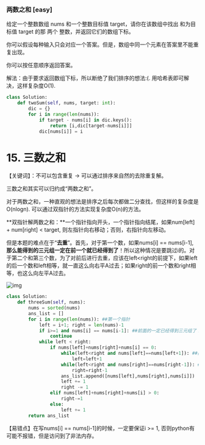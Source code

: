 ### 两数之和 [easy]

给定一个整数数组 nums 和一个整数目标值 target，请你在该数组中找出 和为目标值 target  的那 两个 整数，并返回它们的数组下标。

你可以假设每种输入只会对应一个答案。但是，数组中同一个元素在答案里不能重复出现。

你可以按任意顺序返回答案。

解法：由于要求返回数组下标，所以断绝了我们排序的想法:(. 用哈希表即可解决，这样复杂度O(1). 

```python
class Solution:
    def twoSum(self, nums, target: int):
        dic = {}
        for i in range(len(nums)):
            if target - nums[i] in dic.keys():
                return [i,dic[target-nums[i]]]
            dic[nums[i]] = i
```





# 15. 三数之和

【关键词】：不可以包含重复 -> 可以通过排序来自然的去除重复解。

三数之和其实可以归约成“两数之和”。

对于两数之和，一种直观的想法是排序之后每次都做二分查找，但这样的复杂度是O(nlogn). 可以通过双指针的方法实现复杂度O(n)的方法。

**双指针解两数之和：**一个指针指向开头，一个指针指向结尾，如果num[left] + num[right] < target, 则左指针向右移动；否则，右指针向左移动。

但是本题的难点在于“**去重**”。首先，对于第一个数，如果nums[i] == nums[i-1], **那么能得到的三元组一定在前一个就已经得到了**！所以这种情况是要跳过i的。对于第二个和第三个数，为了对前后进行去重，应该在left<right的前提下，如果left的后一个数和left相等，就一直这么向右平A过去；如果right的前一个数和right相等，也这么向左平A过去。

![img](https://pic2.zhimg.com/80/v2-e8b9b3a2ad05838d49413909a71dfda3_1440w.png)

```python
class Solution:
    def threeSum(self, nums):
        nums = sorted(nums)
        ans_list = []
        for i in range(len(nums)): ##第一个指针
            left = i+1; right = len(nums)-1
            if i>=1 and nums[i] == nums[i-1]: ##前面的一定已经得到三元组了！
                continue
            while left < right:
                if nums[left]+nums[right]+nums[i] == 0:
                    while(left<right and nums[left]==nums[left+1]): ##向右平A过去
                        left=left+1
                    while(left<right and nums[right]==nums[right-1]): ##向左平A过去
                        right=right-1
                    ans_list.append([nums[left],nums[right],nums[i]])
                    left += 1
                    right -= 1
                elif nums[left]+nums[right]+nums[i] > 0:
                    right-=1
                else:
                    left += 1
        return ans_list
```

【易错点】在写nums[i] == nums[i-1]的时候，一定要保证i >= 1, 否则python有可能不报错，但是访问到了非法内存。
